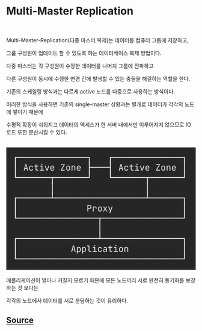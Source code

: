 # Multi-Master Replication

<br />

Multi-Master-Replication(다중 마스터 복제)는 데이터를 컴퓨터 그룹에 저장하고,

그룹 구성원이 업데이트 할 수 있도록 하는 데이터베이스 복제 방법이다. 

다중 마스터는 각 구성원이 수정한 데이터를 나머지 그룹에 전파하고 

다른 구성원이 동시에 수행한 변경 간에 발생할 수 있는 충돌을 해결하는 역할을 한다. 

기존의 스케일링 방식과는 다르게 active 노드를 다중으로 사용하는 방식이다.

이러한 방식을 사용하면 기존의 single-master 상황과는 별개로 데이터가 각각의 노드에 쌓이기 때문에

수평적 확장이 쉬워지고 데이터의 액세스가 한 서버 내에서만 이루어지지 않으므로 IO 로드 또한 분산시킬 수 있다. 

<br />

<img src="asset/multi-master.png" />

<br />

애플리케이션이 얼마나 커질지 모르기 때문에 모든 노드끼리 서로 완전히 동기화를 보장하는 것 보다는

각각의 노드에서 데이터를 서로 분담하는 것이 유리하다.

## [Source](https://seia.io/stories/the-huge-messaging-platform/)